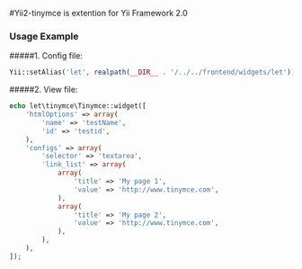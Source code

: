 #Yii2-tinymce is extention for Yii Framework 2.0

### Usage Example

#####1. Config file:
~~~php
Yii::setAlias('let', realpath(__DIR__ . '/../../frontend/widgets/let'));
~~~

#####2. View file:
~~~php
echo let\tinymce\Tinymce::widget([
    'htmlOptions' => array(
        'name' => 'testName',
        'id' => 'testid',
    ),
    'configs' => array(
        'selector' => 'textarea',
        'link_list' => array(
            array(
                'title' => 'My page 1',
                'value' => 'http://www.tinymce.com',
            ),
            array(
                'title' => 'My page 2',
                'value' => 'http://www.tinymce.com',
            ),
        ),
    ),
]);
~~~
